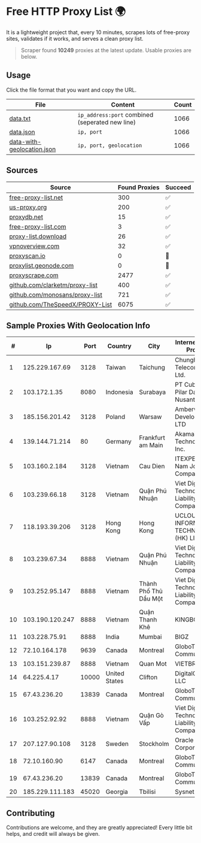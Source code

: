 
# Free HTTP Proxy List 🌍

It is a lightweight project that, every 10 minutes, scrapes lots of free-proxy sites, validates if it works, and serves a clean proxy list.


> Scraper found **10249** proxies at the latest update. Usable proxies are below.

## Usage

Click the file format that you want and copy the URL.


|File|Content|Count|
|----|-------|-----|
|[data.txt](https://raw.githubusercontent.com/themiralay/Proxy-List-World/master/data.txt)|`ip_address:port` combined (seperated new line)|1066|
|[data.json](https://raw.githubusercontent.com/themiralay/Proxy-List-World/master/data.json)|`ip, port`|1066|
|[data-with-geolocation.json](https://raw.githubusercontent.com/themiralay/Proxy-List-World/master/data-with-geolocation.json)|`ip, port, geolocation`|1066|

## Sources

|Source|Found Proxies|Succeed|
|------|-------------|-------|
|[free-proxy-list.net](https://free-proxy-list.net)|300|✅|
|[us-proxy.org](https://www.us-proxy.org)|200|✅|
|[proxydb.net](http://proxydb.net)|15|✅|
|[free-proxy-list.com](https://free-proxy-list.com/?page=&port=&type%5B%5D=http&type%5B%5D=https&up_time=0&search=Search)|3|✅|
|[proxy-list.download](https://www.proxy-list.download/HTTP)|26|✅|
|[vpnoverview.com](https://vpnoverview.com/privacy/anonymous-browsing/free-proxy-servers)|32|✅|
|[proxyscan.io](https://www.proxyscan.io)|0|🚫|
|[proxylist.geonode.com](https://proxylist.geonode.com/api/proxy-list?limit=300&page=1&sort_by=lastChecked&sort_type=desc&protocols=http,https)|0|🚫|
|[proxyscrape.com](https://api.proxyscrape.com/v2/?request=displayproxies&protocol=http&timeout=10000&country=all&ssl=all&anonymity=all)|2477|✅|
|[github.com/clarketm/proxy-list](https://raw.githubusercontent.com/clarketm/proxy-list/master/proxy-list-raw.txt)|400|✅|
|[github.com/monosans/proxy-list](https://raw.githubusercontent.com/monosans/proxy-list/main/proxies/http.txt)|721|✅|
|[github.com/TheSpeedX/PROXY-List](https://raw.githubusercontent.com/TheSpeedX/PROXY-List/master/http.txt)|6075|✅|


## Sample Proxies With Geolocation Info

|#|Ip|Port|Country|City|Internet Service Provider|
|-|--|----|-------|----|-------------------------|
|1|125.229.167.69|3128|Taiwan|Taichung|Chunghwa Telecom Co., Ltd.|
|2|103.172.1.35|8080|Indonesia|Surabaya|PT Cubiespot Pilar Data Nusantara|
|3|185.156.201.42|3128|Poland|Warsaw|Amberway Development LTD|
|4|139.144.71.214|80|Germany|Frankfurt am Main|Akamai Technologies, Inc.|
|5|103.160.2.184|3128|Vietnam|Cau Dien|ITEXPERT Viet Nam Joint Stock Company|
|6|103.239.66.18|3128|Vietnam|Quận Phú Nhuận|Viet Digital Technology Liability Company|
|7|118.193.39.206|3128|Hong Kong|Hong Kong|UCLOUD INFORMATION TECHNOLOGY (HK) LIMITED|
|8|103.239.67.34|8888|Vietnam|Quận Phú Nhuận|Viet Digital Technology Liability Company|
|9|103.252.95.147|8888|Vietnam|Thành Phố Thủ Dầu Một|Viet Digital Technology Liability Company|
|10|103.190.120.247|8888|Vietnam|Quận Thanh Khê|KINGBOND|
|11|103.228.75.91|8888|India|Mumbai|BIGZ|
|12|72.10.164.178|9639|Canada|Montreal|GloboTech Communications|
|13|103.151.239.87|8888|Vietnam|Quan Mot|VIETBRANDS|
|14|64.225.4.17|10000|United States|Clifton|DigitalOcean, LLC|
|15|67.43.236.20|13839|Canada|Montreal|GloboTech Communications|
|16|103.252.92.92|8888|Vietnam|Quận Gò Vấp|Viet Digital Technology Liability Company|
|17|207.127.90.108|3128|Sweden|Stockholm|Oracle Corporation|
|18|72.10.160.90|6147|Canada|Montreal|GloboTech Communications|
|19|67.43.236.20|13839|Canada|Montreal|GloboTech Communications|
|20|185.229.111.183|45020|Georgia|Tbilisi|Sysnet LLC|



## Contributing

Contributions are welcome, and they are greatly appreciated! Every
little bit helps, and credit will always be given.

